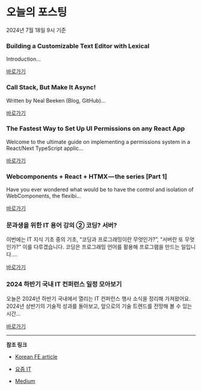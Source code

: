 # 오늘의 포스팅 
2024년 7월 18일 9시 기준 

### Building a Customizable Text Editor with Lexical 

 Introduction... 

 [바로가기](https://medium.com/m/signin?actionUrl=https%3A%2F%2Fmedium.com%2F_%2Fbookmark%2Fp%2F65be5a5f169b&operation=register&redirect=https%3A%2F%2Fmedium.com%2F%40kgirishkumar_23110%2Fbuilding-a-customizable-text-editor-with-lexical-65be5a5f169b&source=---------0-84----------react------bookmark_preview----57cc88da_5b07_4de5_afb6_27280bfa4075-------) 

### Call Stack, But Make It Async! 

 Written by Neal Beeken (Blog, GitHub)... 

 [바로가기](https://medium.com/m/signin?actionUrl=https%3A%2F%2Fmedium.com%2F_%2Fbookmark%2Fp%2Ff912cb895ebd&operation=register&redirect=https%3A%2F%2Fmedium.com%2F%40MongoDB%2Fcall-stack-but-make-it-async-f912cb895ebd&source=---------0-84----------javascript------bookmark_preview----5dd33803_4e36_41cc_abd2_76c3ba4e04ab-------) 

### The Fastest Way to Set Up UI Permissions on any React App 

 Welcome to the ultimate guide on implementing a permissions system in a React/Next TypeScript applic... 

 [바로가기](https://medium.com/m/signin?actionUrl=https%3A%2F%2Fmedium.com%2F_%2Fbookmark%2Fp%2F328751a5cc9d&operation=register&redirect=https%3A%2F%2Fmedium.com%2F%40mohammedadil77%2Fthe-fastest-way-to-set-up-ui-permissions-on-any-react-app-328751a5cc9d&source=---------0-84----------typescript------bookmark_preview----5e0e9d85_d514_4898_87ff_c0d79e79663c-------) 

### Webcomponents + React + HTMX — the series [Part 1] 

 Have you ever wondered what would be to have the control and isolation of WebComponents, the flexibi... 

 [바로가기](https://medium.com/m/signin?actionUrl=https%3A%2F%2Fmedium.com%2F_%2Fbookmark%2Fp%2Fa801fb66f342&operation=register&redirect=https%3A%2F%2Fmedium.com%2F%40cubode%2Fwebcomponents-react-htmx-the-series-part-1-a801fb66f342&source=---------0-84----------frontend------bookmark_preview----1429d36a_46e6_4569_b0d5_4258d8da9954-------) 

### 문과생을 위한 IT 용어 강의 ② 코딩? 서버? 

 이번에는 IT 지식 기초 중의 기초, “코딩과 프로그래밍이란 무엇인가?”, “서버란 또 무엇인가?” 이를 다루겠습니다. 코딩은 프로그래밍 언어를 활용해 프로그램을 만드는 일입니다.... 

 [바로가기](https://yozm.wishket.com/magazine/detail/2677/) 

### 2024 하반기 국내 IT 컨퍼런스 일정 모아보기 

 오늘은 2024년 하반기 국내에서 열리는 IT 컨퍼런스 행사 소식을 정리해 가져왔어요. 2024년 상반기의 기술적 성과를 돌아보고, 앞으로의 기술 트렌드를 전망해 볼 수 있는 시간... 

 [바로가기](https://yozm.wishket.com/magazine/detail/2671/) 

---

**참조 링크**

- [Korean FE article](https://kofearticle.substack.com) 

- [요즘 IT](https://yozm.wishket.com/magazine) 

- [Medium](https://medium.com) 

